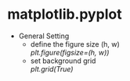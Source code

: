 # matplotlib.pyplot
- General Setting
  - define the figure size (h, w)  
  *plt.figure(figsize=(h, w))*
  - set background grid  
  *plt.grid(True)*
